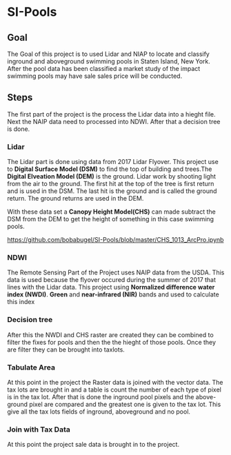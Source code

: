 # SI-Pools

## Goal
The Goal of this project is to used Lidar and NIAP to locate and classify inground and aboveground swimming pools in Staten Island, New York. After the pool data has been classified a market study of the impact swimming pools may have sale sales price will be conducted. 

## Steps 
The first part of the project is the process the Lidar data into a hieght file. Next the NAIP data need to processed into NDWI. After that a decision tree is done. 

### Lidar 
The Lidar part is done using data from 2017 Lidar Flyover. This project use to **Digital Surface Model (DSM)** to find the top of building and trees.The **Digital Elveation Model (DEM)** is the ground. Lidar work by shooting light from the air to the ground. The first hit at the top of the tree is first return and is used in the DSM. The last hit is the ground and is called the ground return. The ground returns are used in the DEM.    

With these data set a **Canopy Height Model(CHS)** can made subtract the DSM from the DEM to get the height of something in this case swimming pools.  

https://github.com/bobabugel/SI-Pools/blob/master/CHS_1013_ArcPro.ipynb

### NDWI 
The Remote Sensing Part of the Project uses NAIP data from the USDA. This data is used because the flyover occured during the summer of 2017 that lines with the Lidar data. This project using **Normalized difference water index (NWDI)**. **Green** and **near-infrared (NIR)** bands and used to calculate this index 

### Decision tree
After this the NWDI and CHS raster are created they can be combined to filter the fixes for pools and then the the hieght of those pools. Once they are filter they can be brought into taxlots. 

### Tabulate Area 
At this point in the project the Raster data is joined with the vector data. The tax lots are brought in and a table is count the number of each type of pixel is in the tax lot. After that is done the inground pool pixels and the above-ground pixel are compared and the greatest one is given to the tax lot. This give all the tax lots fields of inground, aboveground and no pool. 

### Join with Tax Data 
At this point the project sale data is brought in to the project. 
